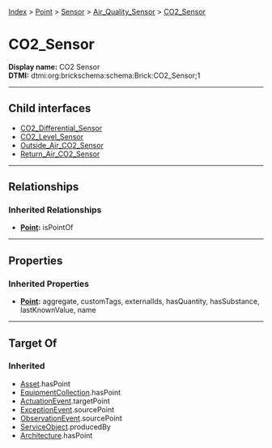 [Index](../../../../Index.md) > [Point](../../../Point.md) > [Sensor](../../Sensor.md) > [Air_Quality_Sensor](../Air_Quality_Sensor.md) > [CO2_Sensor](#)
# CO2_Sensor

**Display name:** CO2 Sensor<br />
**DTMI:** dtmi:org:brickschema:schema:Brick:CO2_Sensor;1

---

## Child interfaces
* [CO2_Differential_Sensor](CO2_Differential_Sensor.md)
* [CO2_Level_Sensor](CO2_Level_Sensor.md)
* [Outside_Air_CO2_Sensor](Outside_Air_CO2_Sensor.md)
* [Return_Air_CO2_Sensor](Return_Air_CO2_Sensor.md)

---

## Relationships

### Inherited Relationships
* **[Point](../../../Point.md):** isPointOf

---

## Properties

### Inherited Properties
* **[Point](../../../Point.md):** aggregate, customTags, externalIds, hasQuantity, hasSubstance, lastKnownValue, name

---

## Target Of
### Inherited
* [Asset](../../../../Asset/Asset.md).hasPoint
* [EquipmentCollection](../../../../Collection/AssetCollection/EquipmentCollection/EquipmentCollection.md).hasPoint
* [ActuationEvent](../../../../Event/PointEvent/ActuationEvent.md).targetPoint
* [ExceptionEvent](../../../../Event/PointEvent/ExceptionEvent.md).sourcePoint
* [ObservationEvent](../../../../Event/PointEvent/ObservationEvent.md).sourcePoint
* [ServiceObject](../../../../Information/ServiceObject/ServiceObject.md).producedBy
* [Architecture](../../../../Space/Architecture/Architecture.md).hasPoint
